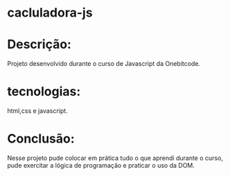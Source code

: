 # cacluladora-js

# Descrição:

Projeto desenvolvido durante o curso de Javascript da Onebitcode.

# tecnologias:

html,css e javascript.

# Conclusão:

Nesse projeto pude colocar em prática tudo o que aprendi durante o curso, pude exercitar a lógica de programação e praticar o uso da DOM.
